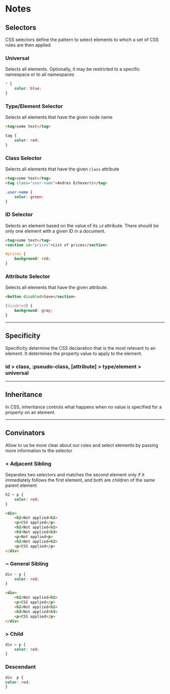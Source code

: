 # Notes

## Selectors
CSS selectors define the pattern to select elements to which a set of CSS rules are then applied
### Universal
Selects all elements. Optionally, it may be restricted to a specific namespace or to all namespaces
```css
* {
    color: blue;
}
```
### Type/Element Selector
Selects all elements that have the given node name 
```html
<tag>some text</tag>
```
```css
tag {
    color: red;
}
```
### Class Selector
Selects all elements that have the given `class` attribute
```html
<tag>some text</tag>
<tag class="user-name">Andres Echeverri</tag>
```
```css
.user-name {
    color: green;
}
```
### ID Selector
Selects an element based on the value of its `id` attribute. There should be only one element with a given ID in a document.
```html
<tag>some text</tag>
<section id="prices">List of prices</section>
```
```css
#prices {
    background: red;
}
```
### Attribute Selector
Selects all elements that have the given attribute.
```html
<button disabled>Save</section>
```
```css
[disabled] {
    background: gray;
}
```
<hr>

## Specificity
Specificity determine the CSS declaration that is the most relevant to an element. It determines the property value to apply to the element.

### id > class, :pseudo-class, [attribute] > type/element > universal

<hr>

## Inheritance
In CSS, inheritance controls what happens when no value is specified for a property on an element.

<hr>

## Convinators
Allow to us be more clear about our rules and select elements by passing more information to the selector

### + Adjacent Sibling
Separates two selectors and matches the second element only if it immediately follows the first element, and both are children of the same parent element
```css
h2 + p {
    color: red;
}
```
```html
<div>
    <h2>Not applied<h2>
    <p>CSS applied</p>
    <h2>Not applied<h2>
    <h3>Not applied<h3>
    <p>Not applied<p>
    <h2>Not applied<h2>
    <p>CSS applied</p>
</div>
```
### ~ General Sibling
```css
div ~ p {
    color: red;
}
```
```html
<div>
    <h2>Not applied<h2>
    <p>CSS applied</p>
    <h2>Not applied<h2>
    <h3>Not applied<h3>
    <p>CSS applied</p>
</div>
```
### > Child
```css
div > p {
    color: red;
}
```
### Descendant
```css
div  p {
color: red;
}
```



